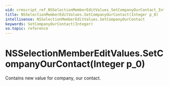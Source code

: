 ```yaml
---
uid: crmscript_ref_NSSelectionMemberEditValues_SetCompanyOurContact_Integer_p_0
title: NSSelectionMemberEditValues.SetCompanyOurContact(Integer p_0)
intellisense: NSSelectionMemberEditValues.SetCompanyOurContact
keywords: SetCompanyOurContact(Integer)
so.topic: reference
---
```


# NSSelectionMemberEditValues.SetCompanyOurContact(Integer p_0)

Contains new value for company, our contact.

